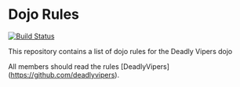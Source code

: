 Dojo Rules
==========

[![Build Status](https://secure.travis-ci.org/rails/arel.svg?branch=master)](http://travis-ci.org/rails/arel)

This repository contains a list of dojo rules for the Deadly Vipers dojo

All members should read the rules [DeadlyVipers] (https://github.com/deadlyvipers).
